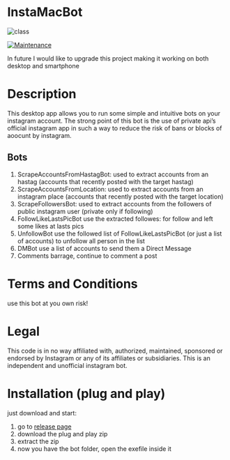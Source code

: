 # InstaMacBot 
![class](https://github.com/MaccariniLuca/InstaMacBot/blob/main/resources/logo.ico)

[![Maintenance](https://img.shields.io/badge/Maintained-no-red.svg)](https://GitHub.com/Naereen/StrapDown.js/graphs/commit-activity)

In future I would like to upgrade this project making it working on both desktop and smartphone

# Description
This desktop app allows you to run some simple and intuitive bots on your instagram account.
The strong point of this bot is the use of private api’s official instagram app in such a way to reduce the risk of bans or blocks of aoocunt by instagram.

## Bots
1) ScrapeAccountsFromHastagBot: used to extract accounts from an hastag (accounts that recently posted with the target hastag) 
2) ScrapeAccountsFromLocation: used to extract accounts from an instagram place (accounts that recently posted with the target location)   
3) ScrapeFollowersBot: used to extract accounts from the followers of public instagram user (private only if following)
4) FollowLikeLastsPicBot use the extracted followes: for follow and left some likes at lasts pics   
5) UnfollowBot use the followed list of FollowLikeLastsPicBot (or just a list of accounts) to unfollow all person in the list   
6) DMBot use a list of accounts to send them a Direct Message
7) Comments barrage, continue to comment a post

# Terms and Conditions
 use this bot at you own risk!
# Legal
This code is in no way affiliated with, authorized, maintained, sponsored or endorsed by Instagram or any of its affiliates or subsidiaries. This is an independent and unofficial instagram bot.
 
# Installation (plug and play)
just download and start:
1) go to [release page](https://github.com/MaccariniLuca/InstaMacBot/releases)
2) download the plug and play zip
3) extract the zip
4) now you have the bot folder, open the exefile inside it
